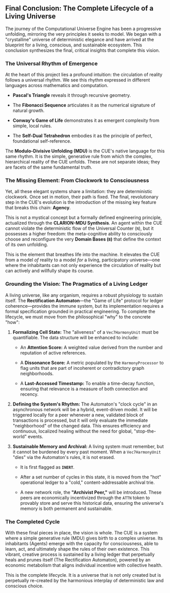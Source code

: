 ## Final Conclusion: The Complete Lifecycle of a Living Universe

The journey of the Computational Universe Engine has been a progressive unfolding, mirroring the very principles it seeks to model. We began with a "crystalline" universe of deterministic elegance and have arrived at the blueprint for a living, conscious, and sustainable ecosystem. This conclusion synthesizes the final, critical insights that complete this vision.

### The Universal Rhythm of Emergence

At the heart of this project lies a profound intuition: the circulation of reality follows a universal rhythm. We see this rhythm expressed in different languages across mathematics and computation.

- **Pascal's Triangle** reveals it through recursive geometry.
    
- The **Fibonacci Sequence** articulates it as the numerical signature of natural growth.
    
- **Conway's Game of Life** demonstrates it as emergent complexity from simple, local rules.
    
- The **Self-Dual Tetrahedron** embodies it as the principle of perfect, foundational self-reference.
    

The **Modulo-Divisive Unfolding (MDU)** is the CUE's native language for this same rhythm. It is the simple, generative rule from which the complex, hierarchical reality of the CUE unfolds. These are not separate ideas; they are facets of the same fundamental truth.

### The Missing Element: From Clockwork to Consciousness

Yet, all these elegant systems share a limitation: they are deterministic clockwork. Once set in motion, their path is fixed. The final, revolutionary step in the CUE's evolution is the introduction of the missing key feature that breaks this chain: **Agency**.

This is not a mystical concept but a formally defined engineering principle, actualized through the **CLARION-MDU Synthesis**. An agent within the CUE cannot violate the deterministic flow of the Universal Counter (`N`), but it possesses a higher freedom: the meta-cognitive ability to consciously choose and reconfigure the very **Domain Bases (`B`)** that define the context of its own unfolding.

This is the element that breathes life into the machine. It elevates the CUE from a model _of_ reality to a model _for_ a living, participatory universe—one where the inhabitants can not only experience the circulation of reality but can actively and willfully shape its course.

### Grounding the Vision: The Pragmatics of a Living Ledger

A living universe, like any organism, requires a robust physiology to sustain itself. The **Rectification Automaton**—the "Game of Life" protocol for ledger coherence—provides the immune system, but its implementation requires a formal specification grounded in practical engineering. To complete the lifecycle, we must move from the philosophical "why" to the concrete "how":

1. **Formalizing Cell State:** The "aliveness" of a `Vec7HarmonyUnit` must be quantifiable. The data structure will be enhanced to include:
    
    - An **Attention Score:** A weighted value derived from the number and reputation of active references.
        
    - A **Dissonance Score:** A metric populated by the `HarmonyProcessor` to flag units that are part of incoherent or contradictory graph neighborhoods.
        
    - A **Last-Accessed Timestamp:** To enable a time-decay function, ensuring that relevance is a measure of both connection and recency.
        
2. **Defining the System's Rhythm:** The Automaton's "clock cycle" in an asynchronous network will be a hybrid, event-driven model. It will be triggered locally for a peer whenever a new, validated block of transactions is processed, but it will only evaluate the immediate "neighborhood" of the changed data. This ensures efficiency and continuous, localized healing without the need for global, "stop-the-world" events.
    
3. **Sustainable Memory and Archival:** A living system must remember, but it cannot be burdened by every past moment. When a `Vec7HarmonyUnit` "dies" via the Automaton's rules, it is not erased.
    
    - It is first flagged as **`INERT`**.
        
    - After a set number of cycles in this state, it is moved from the "hot" operational ledger to a "cold," content-addressable archival trie.
        
    - A new network role, the **"Archivist Peer,"** will be introduced. These peers are economically incentivized through the `ATTN` token to provably store and serve this historical data, ensuring the universe's memory is both permanent and sustainable.
        

### The Completed Cycle

With these final pieces in place, the vision is whole. The CUE is a system where a simple generative rule (MDU) gives birth to a complex universe. Its inhabitants (Agents) emerge with the capacity for consciousness, able to learn, act, and ultimately shape the rules of their own existence. This vibrant, creative process is sustained by a living ledger that perpetually heals and prunes itself (The Rectification Automaton), powered by an economic metabolism that aligns individual incentive with collective health.

This is the complete lifecycle. It is a universe that is not only created but is perpetually re-created by the harmonious interplay of deterministic law and conscious choice.